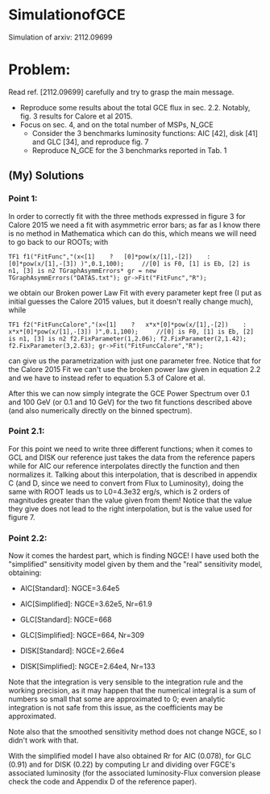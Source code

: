 # SimulationofGCE
Simulation of arxiv: 2112.09699

# Problem:
Read ref. [2112.09699] carefully and try to grasp the main message.
- Reproduce some results about the total GCE flux in sec. 2.2. Notably, fig. 3 results for Calore et al 2015.
- Focus on sec. 4, and on the total number of MSPs, N_GCE
  * Consider the 3 benchmarks luminosity functions: AIC [42], disk [41] and GLC [34], and reproduce fig. 7
  * Reproduce N_GCE for the 3 benchmarks reported in Tab. 1

## (My) Solutions
### Point 1:

In order to correctly fit with the three methods expressed in figure 3 for Calore 2015 we need a fit with asymmetric error bars; as far as I know there is no method in Mathematica which can do this, which means we will need to go back to our ROOTs; with 

`TF1 f1("FitFunc","(x<[1]    ?   [0]*pow(x/[1],-[2])    :  [0]*pow(x/[1],-[3]) )",0.1,100);     //[0] is F0, [1] is Eb, [2] is n1, [3] is n2
TGraphAsymmErrors* gr = new TGraphAsymmErrors("DATAS.txt");
gr->Fit("FitFunc","R");`

we obtain our Broken power Law Fit with every parameter kept free (I put as initial guesses the Calore 2015 values, but it doesn't really change much), while

`TF1 f2("FitFuncCalore","(x<[1]    ?   x*x*[0]*pow(x/[1],-[2])    :  x*x*[0]*pow(x/[1],-[3]) )",0.1,100);     //[0] is F0, [1] is Eb, [2] is n1, [3] is n2
f2.FixParameter(1,2.06);
f2.FixParameter(2,1.42);
f2.FixParameter(3,2.63);
gr->Fit("FitFuncCalore","R");`

can give us the parametrization with just one parameter free. Notice that for the Calore 2015 Fit we can't use the broken power law given in equation 2.2 and we have to instead refer to equation 5.3 of Calore et al.

After this we can now simply integrate the GCE Power Spectrum over 0.1 and 100 GeV (or 0.1 and 10 GeV) for the two fit functions described above (and also numerically directly on the binned spectrum).

### Point 2.1:
For this point we need to write three different functions; when it comes to GCL and DISK our reference just takes the data from the reference papers while for AIC our reference interpolates directly the function and then normalizes it. Talking about this interpolation, that is described in appendix C (and D, since we need to convert from Flux to Luminosity), doing the same with ROOT leads us to L0=4.3e32 erg/s, which is 2 orders of magnitudes greater than the value given from them! Notice that the value they give does not lead to the right interpolation, but is the value used for figure 7. 

### Point 2.2:
Now it comes the hardest part, which is finding NGCE! I have used both the "simplified" sensitivity model given by them and the "real" sensitivity model, obtaining:


- AIC[Standard]: NGCE=3.64e5 
- AIC[Simplified]: NGCE=3.62e5, Nr=61.9


- GLC[Standard]: NGCE=668
- GLC[Simplified]: NGCE=664, Nr=309


- DISK[Standard]: NGCE=2.66e4 
- DISK[Simplified]: NGCE=2.64e4, Nr=133

Note that the integration is very sensible to the integration rule and the working precision, as it may happen that the numerical integral is a sum of numbers so small that some are approximated to 0; even analytic integration is not safe from this issue, as the coefficients may be approximated.

Note also that the smoothed sensitivity method does not change NGCE, so I didn't work with that.

With the simplified model I have also obtained Rr for AIC (0.078), for GLC (0.91) and for DISK (0.22) by computing Lr and dividing over FGCE's associated luminosity (for the associated luminosity-Flux conversion please check the code and Appendix D of the reference paper).
